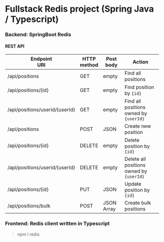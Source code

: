 # Fullstack Redis project (Spring Java / Typescript)
### Backend: SpringBoot Redis 
#### REST API

| Endpoint<br/>URI               | HTTP <br/>method | Post <br/>body | Action                                              |
|--------------------------------|------------------|----------------|-----------------------------------------------------|
| /api/positions                 | GET              | empty          | Find all positions                                  |
| /api/positions/{id}            | GET              | empty          | Find position by <code>{id}</code>                  |
| /api/positions/userid/{userId} | GET              | empty          | Find all positions owned by <code>{userId}</code>   |
| /api/positions                 | POST             | JSON           | Create new position                                 |
| /api/positions/{id}            | DELETE           | empty          | Delete position by <code>{id}</code>                |
| /api/positions/userid/{userId} | DELETE           | empty          | Delete all positions owned by <code>{userId}</code> |
| /api/positions/{id}            | PUT              | JSON           | Update position by <code>{id}</code>                |
| /api/positions/bulk            | POST             | JSON Array     | Create bulk positions                               |

### Frontend: Redis client written in Typescript
> npm i redis
